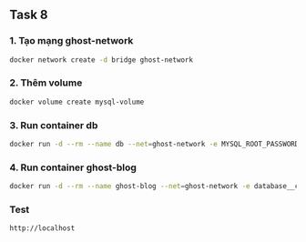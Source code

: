 ## Task 8
### 1. Tạo mạng ghost-network
```sh
docker network create -d bridge ghost-network
```

### 2. Thêm volume
```sh
docker volume create mysql-volume
```

### 3. Run container db
```sh
docker run -d --rm --name db --net=ghost-network -e MYSQL_ROOT_PASSWORD=example -v mysql-volume:/var/lib/mysql mysql:5.7
```

### 4. Run container ghost-blog
```sh
docker run -d --rm --name ghost-blog --net=ghost-network -e database__clien=mysql -e database__connection__host=db -e database__connection__user=root -e database__connection__password=example -e database__connection__database=ghost -p 80:2368 ghost:alpine
```
### Test
```sh
http://localhost
```
